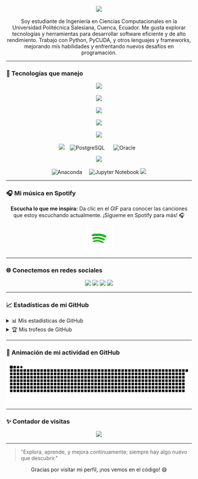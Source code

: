 <p align="center">
  <img src="https://capsule-render.vercel.app/api?type=waving&height=200&text=¡Hola!%20Soy%20Kaar%20Joseph%20👋&fontAlign=50&fontAlignY=40&color=gradient"/>
</p>

<p align="center">
  Soy estudiante de Ingeniería en Ciencias Computacionales en la Universidad Politécnica Salesiana, Cuenca, Ecuador. Me gusta explorar tecnologías y herramientas para desarrollar software eficiente y de alto rendimiento. Trabajo con Python, PyCUDA, y otros lenguajes y frameworks, mejorando mis habilidades y enfrentando nuevos desafíos en programación.
</p>

---

### 🚀 Tecnologías que manejo
<p align="center"> <img src="https://capsule-render.vercel.app/api?type=rect&color=gradient&height=25&section=header&text=Lenguajes%20de%20Programación&fontSize=15&fontColor=fff"/> </p> <p align="center"> <img src="https://skillicons.dev/icons?i=python,java,cpp,js,ts,html,css&theme=dark"/> </p> <p align="center"> <img src="https://capsule-render.vercel.app/api?type=rect&color=gradient&height=25&section=header&text=Frameworks%20y%20Librerías&fontSize=15&fontColor=fff"/> </p> <p align="center"> <img src="https://skillicons.dev/icons?i=angular,flask,django,spring,opencv,firebase&theme=dark"/> </p> <p align="center"> <img src="https://capsule-render.vercel.app/api?type=rect&color=gradient&height=25&section=header&text=Bases%20de%20Datos&fontSize=15&fontColor=fff"/> </p> <p align="center"> <img src="https://skillicons.dev/icons?i=mysql,mongodb,sqlite&theme=dark"/> <img src="https://img.icons8.com/color/48/000000/postgreesql.png" alt="PostgreSQL" style="margin: 0 10px;"/> <img src="https://img.icons8.com/color/48/000000/oracle-logo.png" alt="Oracle" style="margin: 0 10px;"/> </p> <p align="center"> <img src="https://capsule-render.vercel.app/api?type=rect&color=gradient&height=25&section=header&text=Herramientas%20y%20Entornos%20de%20Desarrollo&fontSize=15&fontColor=fff"/> </p> <p align="center"> <img src="https://skillicons.dev/icons?i=anaconda&theme=dark" alt="Anaconda"/> <img src="https://img.icons8.com/ios-filled/50/4caf50/jupyter.png" alt="Jupyter Notebook" style="margin-left: 15px;"/> <img src="https://skillicons.dev/icons?i=androidstudio,vscode,visualstudio,eclipse,docker,git,linux&theme=dark"/> </p>

---

### 🎧 Mi música en Spotify
<p align="center">
  <strong>Escucha lo que me inspira:</strong> Da clic en el GIF para conocer las canciones que estoy escuchando actualmente. ¡Sígueme en Spotify para más! 🎧
</p>

<p align="center">
  <a href="https://open.spotify.com/user/22uk6twzqkczc4hvfa3rorf6q" target="_blank">
    <img src="spotifyVF.gif" width="15%" alt="Mi música en Spotify">
  </a>
</p>


---

### 🌐 Conectemos en redes sociales
<p align="center">
  <a href="https://www.linkedin.com/in/kaar-joseph-5612481a2/"><img src="https://img.shields.io/badge/LinkedIn-0077B5?style=for-the-badge&logo=linkedin&logoColor=white"/></a>
  <a href="https://github.com/KaarJoseph"><img src="https://img.shields.io/badge/GitHub-000000?style=for-the-badge&logo=github&logoColor=white"/></a>
  <a href="https://www.facebook.com/KaarUnkuchSaant"><img src="https://img.shields.io/badge/Facebook-1877F2?style=for-the-badge&logo=facebook&logoColor=white"/></a>
  <a href="https://www.instagram.com/kaar_joseph/"><img src="https://img.shields.io/badge/Instagram-E4405F?style=for-the-badge&logo=instagram&logoColor=white"/></a>
</p>

---

### 📈 Estadísticas de mi GitHub
<details>
  <summary>📊 Mis estadísticas de GitHub</summary>
  <p align="center">
    <img src="https://github-readme-stats.vercel.app/api?username=KaarJoseph&show_icons=true&theme=radical&count_private=true&hide=prs"/>
  </p>
</details>

<details>
  <summary>🏆 Mis trofeos de GitHub</summary>
  <p align="center">
    <img src="https://github-profile-trophy.vercel.app/?username=KaarJoseph&theme=gruvbox&no-bg=true&margin-w=15&margin-h=15"/>
  </p>
</details>

---

### 🐍 Animación de mi actividad en GitHub
<p align="center">
  <img src="https://raw.githubusercontent.com/KaarJoseph/KaarJoseph/output/github-contribution-grid-snake-dark.svg" alt="GitHub Snake Animation">
</p>

---

### ✨ Contador de visitas
<p align="center">
  <img src="https://komarev.com/ghpvc/?username=KaarJoseph&label=Visitas%20al%20perfil&color=ff69b4&style=flat"/>
</p>

---

> "Explora, aprende, y mejora continuamente; siempre hay algo nuevo que descubrir."

<p align="center">Gracias por visitar mi perfil, ¡nos vemos en el código! 😄</p>
